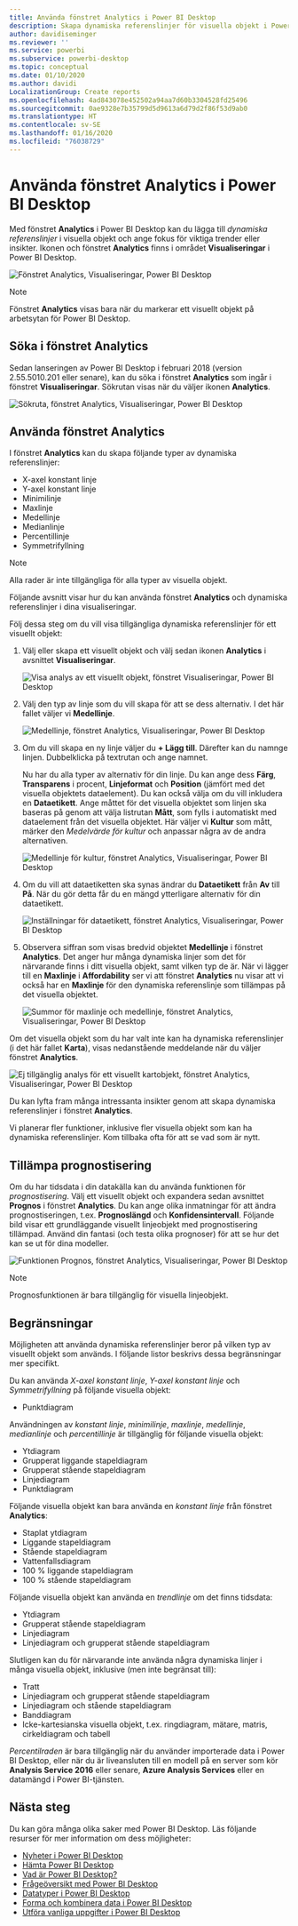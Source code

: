 ```yaml
---
title: Använda fönstret Analytics i Power BI Desktop
description: Skapa dynamiska referenslinjer för visuella objekt i Power BI Desktop
author: davidiseminger
ms.reviewer: ''
ms.service: powerbi
ms.subservice: powerbi-desktop
ms.topic: conceptual
ms.date: 01/10/2020
ms.author: davidi
LocalizationGroup: Create reports
ms.openlocfilehash: 4ad843078e452502a94aa7d60b3304528fd25496
ms.sourcegitcommit: 0ae9328e7b35799d5d9613a6d79d2f86f53d9ab0
ms.translationtype: HT
ms.contentlocale: sv-SE
ms.lasthandoff: 01/16/2020
ms.locfileid: "76038729"
---
```

# <a name="use-the-analytics-pane-in-power-bi-desktop"></a>Använda fönstret Analytics i Power BI Desktop

Med fönstret **Analytics** i Power BI Desktop kan du lägga till *dynamiska referenslinjer* i visuella objekt och ange fokus för viktiga trender eller insikter. Ikonen och fönstret **Analytics** finns i området **Visualiseringar** i Power BI Desktop.

![Fönstret Analytics, Visualiseringar, Power BI Desktop](media/desktop-analytics-pane/analytics-pane_1.png)

> [!NOTE]
> Fönstret **Analytics** visas bara när du markerar ett visuellt objekt på arbetsytan för Power BI Desktop.

## <a name="search-within-the-analytics-pane"></a>Söka i fönstret Analytics

Sedan lanseringen av Power BI Desktop i februari 2018 (version 2.55.5010.201 eller senare), kan du söka i fönstret **Analytics** som ingår i fönstret **Visualiseringar**. Sökrutan visas när du väljer ikonen **Analytics**.

![Sökruta, fönstret Analytics, Visualiseringar, Power BI Desktop](media/desktop-analytics-pane/analytics-pane_1b.png)

## <a name="use-the-analytics-pane"></a>Använda fönstret Analytics

I fönstret **Analytics** kan du skapa följande typer av dynamiska referenslinjer:

* X-axel konstant linje
* Y-axel konstant linje
* Minimilinje
* Maxlinje
* Medellinje
* Medianlinje
* Percentillinje
* Symmetrifyllning

> [!NOTE]
> Alla rader är inte tillgängliga för alla typer av visuella objekt.

Följande avsnitt visar hur du kan använda fönstret **Analytics** och dynamiska referenslinjer i dina visualiseringar.

Följ dessa steg om du vill visa tillgängliga dynamiska referenslinjer för ett visuellt objekt:

1. Välj eller skapa ett visuellt objekt och välj sedan ikonen **Analytics** i avsnittet **Visualiseringar**.

    ![Visa analys av ett visuellt objekt, fönstret Visualiseringar, Power BI Desktop](media/desktop-analytics-pane/analytics-pane_2.png)

2. Välj den typ av linje som du vill skapa för att se dess alternativ. I det här fallet väljer vi **Medellinje**.

    ![Medellinje, fönstret Analytics, Visualiseringar, Power BI Desktop](media/desktop-analytics-pane/analytics-pane_3.png)

3. Om du vill skapa en ny linje väljer du **+&nbsp;Lägg till**. Därefter kan du namnge linjen. Dubbelklicka på textrutan och ange namnet.

    Nu har du alla typer av alternativ för din linje. Du kan ange dess **Färg**, **Transparens** i procent, **Linjeformat** och **Position** (jämfört med det visuella objektets dataelement). Du kan också välja om du vill inkludera en **Dataetikett**. Ange måttet för det visuella objektet som linjen ska baseras på genom att välja listrutan **Mått**, som fylls i automatiskt med dataelement från det visuella objektet. Här väljer vi **Kultur** som mått, märker den *Medelvärde för kultur* och anpassar några av de andra alternativen.

    ![Medellinje för kultur, fönstret Analytics, Visualiseringar, Power BI Desktop](media/desktop-analytics-pane/analytics-pane_4.png)

4. Om du vill att dataetiketten ska synas ändrar du **Dataetikett** från **Av** till **På**. När du gör detta får du en mängd ytterligare alternativ för din dataetikett.

    ![Inställningar för dataetikett, fönstret Analytics, Visualiseringar, Power BI Desktop](media/desktop-analytics-pane/analytics-pane_5.png)

5. Observera siffran som visas bredvid objektet **Medellinje** i fönstret **Analytics**. Det anger hur många dynamiska linjer som det för närvarande finns i ditt visuella objekt, samt vilken typ de är. När vi lägger till en **Maxlinje** i **Affordability** ser vi att fönstret **Analytics** nu visar att vi också har en **Maxlinje** för den dynamiska referenslinje som tillämpas på det visuella objektet.

    ![Summor för maxlinje och medellinje, fönstret Analytics, Visualiseringar, Power BI Desktop](media/desktop-analytics-pane/analytics-pane_6.png)

Om det visuella objekt som du har valt inte kan ha dynamiska referenslinjer (i det här fallet **Karta**), visas nedanstående meddelande när du väljer fönstret **Analytics**.

![Ej tillgänglig analys för ett visuellt kartobjekt, fönstret Analytics, Visualiseringar, Power BI Desktop](media/desktop-analytics-pane/analytics-pane_7.png)

Du kan lyfta fram många intressanta insikter genom att skapa dynamiska referenslinjer i fönstret **Analytics**.

Vi planerar fler funktioner, inklusive fler visuella objekt som kan ha dynamiska referenslinjer. Kom tillbaka ofta för att se vad som är nytt.

## <a name="apply-forecasting"></a>Tillämpa prognostisering

Om du har tidsdata i din datakälla kan du använda funktionen för *prognostisering*. Välj ett visuellt objekt och expandera sedan avsnittet **Prognos** i fönstret **Analytics**. Du kan ange olika inmatningar för att ändra prognostiseringen, t.ex. **Prognoslängd** och **Konfidensintervall**. Följande bild visar ett grundläggande visuellt linjeobjekt med prognostisering tillämpad. Använd din fantasi (och testa olika prognoser) för att se hur det kan se ut för dina modeller.

![Funktionen Prognos, fönstret Analytics, Visualiseringar, Power BI Desktop](media/desktop-analytics-pane/analytics-pane_8.png)

> [!NOTE]
> Prognosfunktionen är bara tillgänglig för visuella linjeobjekt.

## <a name="limitations"></a>Begränsningar

Möjligheten att använda dynamiska referenslinjer beror på vilken typ av visuellt objekt som används. I följande listor beskrivs dessa begränsningar mer specifikt.

Du kan använda *X-axel konstant linje*, *Y-axel konstant linje* och *Symmetrifyllning* på följande visuella objekt:

* Punktdiagram

Användningen av *konstant linje*, *minimilinje*, *maxlinje*, *medellinje*, *medianlinje* och *percentillinje* är tillgänglig för följande visuella objekt:

* Ytdiagram
* Grupperat liggande stapeldiagram
* Grupperat stående stapeldiagram
* Linjediagram
* Punktdiagram

Följande visuella objekt kan bara använda en *konstant linje* från fönstret **Analytics**:

* Staplat ytdiagram
* Liggande stapeldiagram
* Stående stapeldiagram
* Vattenfallsdiagram
* 100 % liggande stapeldiagram
* 100 % stående stapeldiagram

Följande visuella objekt kan använda en *trendlinje* om det finns tidsdata:

* Ytdiagram
* Grupperat stående stapeldiagram
* Linjediagram
* Linjediagram och grupperat stående stapeldiagram

Slutligen kan du för närvarande inte använda några dynamiska linjer i många visuella objekt, inklusive (men inte begränsat till):

* Tratt
* Linjediagram och grupperat stående stapeldiagram
* Linjediagram och stående stapeldiagram
* Banddiagram
* Icke-kartesianska visuella objekt, t.ex. ringdiagram, mätare, matris, cirkeldiagram och tabell

*Percentilraden* är bara tillgänglig när du använder importerade data i Power BI Desktop, eller när du är liveansluten till en modell på en server som kör **Analysis Service 2016** eller senare, **Azure Analysis Services** eller en datamängd i Power BI-tjänsten.

## <a name="next-steps"></a>Nästa steg

Du kan göra många olika saker med Power BI Desktop. Läs följande resurser för mer information om dess möjligheter:

* [Nyheter i Power BI Desktop](desktop-latest-update.md)
* [Hämta Power BI Desktop](desktop-get-the-desktop.md)
* [Vad är Power BI Desktop?](desktop-what-is-desktop.md)
* [Frågeöversikt med Power BI Desktop](desktop-query-overview.md)
* [Datatyper i Power BI Desktop](desktop-data-types.md)
* [Forma och kombinera data i Power BI Desktop](desktop-shape-and-combine-data.md)
* [Utföra vanliga uppgifter i Power BI Desktop](desktop-common-query-tasks.md)
